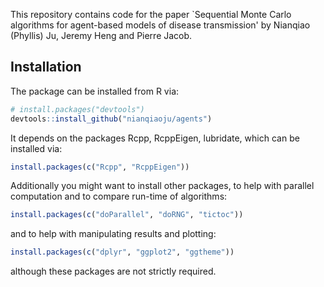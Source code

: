 This repository contains code for the paper `Sequential Monte Carlo algorithms for agent-based models of disease transmission' by Nianqiao (Phyllis) Ju, Jeremy Heng and Pierre Jacob. 

## Installation
The package can be installed from R via:
``` r
# install.packages("devtools")
devtools::install_github("nianqiaoju/agents")
```
It depends on the packages Rcpp, RcppEigen, lubridate, which can be
installed via:

``` r
install.packages(c("Rcpp", "RcppEigen"))
```

Additionally you might want to install other packages, to help with
parallel computation and to compare run-time of algorithms:

``` r
install.packages(c("doParallel", "doRNG", "tictoc"))
```

and to help with manipulating results and plotting:

``` r
install.packages(c("dplyr", "ggplot2", "ggtheme"))
```

although these packages are not strictly required.